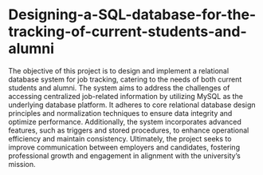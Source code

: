 # Designing-a-SQL-database-for-the-tracking-of-current-students-and-alumni

The objective of this project is to design and implement a relational database system for job tracking, catering to the needs of both current students and alumni. The system aims to address the challenges of accessing centralized job-related information by utilizing MySQL as the underlying database platform. It adheres to core relational database design principles and normalization techniques to ensure data integrity and optimize performance. Additionally, the system incorporates advanced features, such as triggers and stored procedures, to enhance operational efficiency and maintain consistency. Ultimately, the project seeks to improve communication between employers and candidates, fostering professional growth and engagement in alignment with the university’s mission.



